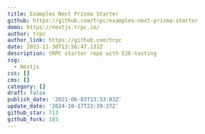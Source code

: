 ```yaml
---
title: Examples Next Prisma Starter
github: https://github.com/trpc/examples-next-prisma-starter
demo: https://nextjs.trpc.io/
author: trpc
author_link: https://github.com/trpc
date: 2023-11-30T13:56:47.131Z
description: tRPC starter repo with E2E-testing
ssg:
  - Nextjs
css: []
cms: []
category: []
draft: false
publish_date: '2021-06-03T13:53:03Z'
update_date: '2024-10-17T22:39:27Z'
github_star: 713
github_fork: 103
---
```

